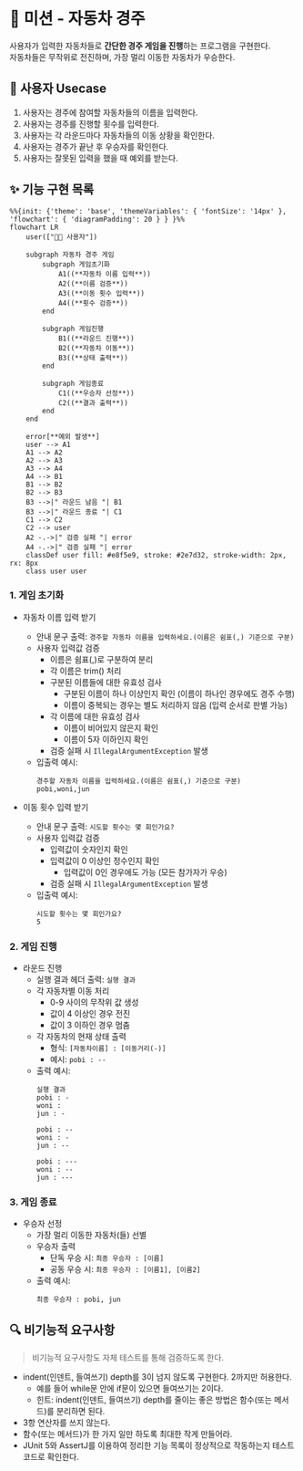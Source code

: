 # 🚗 미션 - 자동차 경주

사용자가 입력한 자동차들로 **간단한 경주 게임을 진행**하는 프로그램을 구현한다.  
자동차들은 무작위로 전진하며, 가장 멀리 이동한 자동차가 우승한다.

## 🎯 사용자 Usecase

1. 사용자는 경주에 참여할 자동차들의 이름을 입력한다.
2. 사용자는 경주를 진행할 횟수를 입력한다.
3. 사용자는 각 라운드마다 자동차들의 이동 상황을 확인한다.
4. 사용자는 경주가 끝난 후 우승자를 확인한다.
5. 사용자는 잘못된 입력을 했을 때 예외를 받는다.

## ✨ 기능 구현 목록

```mermaid
%%{init: {'theme': 'base', 'themeVariables': { 'fontSize': '14px' }, 'flowchart': { 'diagramPadding': 20 } } }%%
flowchart LR
    user(["🧑‍💻 사용자"])

    subgraph 자동차 경주 게임
        subgraph 게임초기화
            A1((**자동차 이름 입력**))
            A2((**이름 검증**))
            A3((**이동 횟수 입력**))
            A4((**횟수 검증**))
        end

        subgraph 게임진행
            B1((**라운드 진행**))
            B2((**자동차 이동**))
            B3((**상태 출력**))
        end

        subgraph 게임종료
            C1((**우승자 선정**))
            C2((**결과 출력**))
        end
    end

    error[**예외 발생**]
    user --> A1
    A1 --> A2
    A2 --> A3
    A3 --> A4
    A4 --> B1
    B1 --> B2
    B2 --> B3
    B3 -->|" 라운드 남음 "| B1
    B3 -->|" 라운드 종료 "| C1
    C1 --> C2
    C2 --> user
    A2 -.->|" 검증 실패 "| error
    A4 -.->|" 검증 실패 "| error
    classDef user fill: #e8f5e9, stroke: #2e7d32, stroke-width: 2px, rx: 8px
    class user user
```

### 1. 게임 초기화

- 자동차 이름 입력 받기
    - 안내 문구 출력: `경주할 자동차 이름을 입력하세요.(이름은 쉼표(,) 기준으로 구분)`
    - 사용자 입력값 검증
        - 이름은 쉼표(,)로 구분하여 분리
        - 각 이름은 trim() 처리
        - 구분된 이름들에 대한 유효성 검사
            - 구분된 이름이 하나 이상인지 확인 (이름이 하나인 경우에도 경주 수행)
            - 이름이 중복되는 경우는 별도 처리하지 않음 (입력 순서로 판별 가능)
        - 각 이름에 대한 유효성 검사
            - 이름이 비어있지 않은지 확인
            - 이름이 5자 이하인지 확인
        - 검증 실패 시 `IllegalArgumentException` 발생
    - 입출력 예시:
        ```
        경주할 자동차 이름을 입력하세요.(이름은 쉼표(,) 기준으로 구분)
        pobi,woni,jun
        ```

- 이동 횟수 입력 받기
    - 안내 문구 출력: `시도할 횟수는 몇 회인가요?`
    - 사용자 입력값 검증
        - 입력값이 숫자인지 확인
        - 입력값이 0 이상인 정수인지 확인
            - 입력값이 0인 경우에도 가능 (모든 참가자가 우승)
        - 검증 실패 시 `IllegalArgumentException` 발생
    - 입출력 예시:
        ```
        시도할 횟수는 몇 회인가요?
        5
        ```

### 2. 게임 진행

- 라운드 진행
    - 실행 결과 헤더 출력: `실행 결과`
    - 각 자동차별 이동 처리
        - 0-9 사이의 무작위 값 생성
        - 값이 4 이상인 경우 전진
        - 값이 3 이하인 경우 멈춤
    - 각 자동차의 현재 상태 출력
        - 형식: `[자동차이름] : [이동거리(-)]`
        - 예시: `pobi : --`
    - 출력 예시:
        ```
        실행 결과
        pobi : -
        woni : 
        jun : -

        pobi : --
        woni : -
        jun : --

        pobi : ---
        woni : --
        jun : ---
        ```

### 3. 게임 종료

- 우승자 선정
    - 가장 멀리 이동한 자동차(들) 선별
    - 우승자 출력
        - 단독 우승 시: `최종 우승자 : [이름]`
        - 공동 우승 시: `최종 우승자 : [이름1], [이름2]`
    - 출력 예시:
        ```
        최종 우승자 : pobi, jun
        ```

## 🔍 비기능적 요구사항

> 비기능적 요구사항도 자체 테스트를 통해 검증하도록 한다.

* indent(인덴트, 들여쓰기) depth를 3이 넘지 않도록 구현한다. 2까지만 허용한다.
    * 예를 들어 while문 안에 if문이 있으면 들여쓰기는 2이다.
    * 힌트: indent(인덴트, 들여쓰기) depth를 줄이는 좋은 방법은 함수(또는 메서드)를 분리하면 된다.
* 3항 연산자를 쓰지 않는다.
* 함수(또는 메서드)가 한 가지 일만 하도록 최대한 작게 만들어라.
* JUnit 5와 AssertJ를 이용하여 정리한 기능 목록이 정상적으로 작동하는지 테스트 코드로 확인한다.